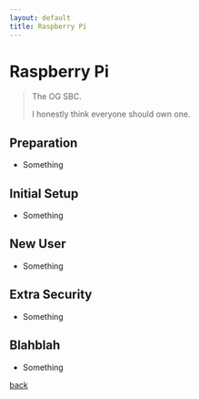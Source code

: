 ```yaml
---
layout: default
title: Raspberry Pi
---
```


# Raspberry Pi

> The OG SBC.
> 
> I honestly think everyone should own one.

## Preparation
*   Something

## Initial Setup
*   Something

## New User
*   Something

## Extra Security
*   Something

## Blahblah
*   Something

[back](../)
